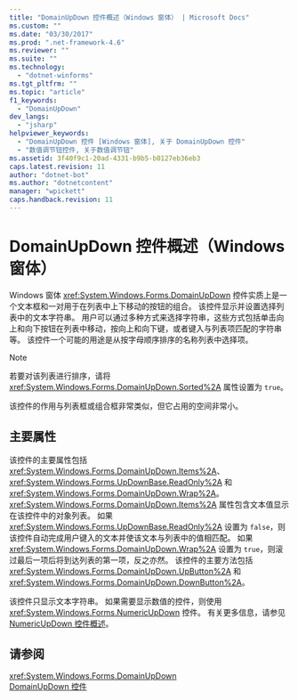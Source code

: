```yaml
---
title: "DomainUpDown 控件概述（Windows 窗体） | Microsoft Docs"
ms.custom: ""
ms.date: "03/30/2017"
ms.prod: ".net-framework-4.6"
ms.reviewer: ""
ms.suite: ""
ms.technology: 
  - "dotnet-winforms"
ms.tgt_pltfrm: ""
ms.topic: "article"
f1_keywords: 
  - "DomainUpDown"
dev_langs: 
  - "jsharp"
helpviewer_keywords: 
  - "DomainUpDown 控件 [Windows 窗体], 关于 DomainUpDown 控件"
  - "数值调节钮控件, 关于数值调节钮"
ms.assetid: 3f40f9c1-20ad-4331-b9b5-b0127eb36eb3
caps.latest.revision: 11
author: "dotnet-bot"
ms.author: "dotnetcontent"
manager: "wpickett"
caps.handback.revision: 11
---
```

# DomainUpDown 控件概述（Windows 窗体）
Windows 窗体 <xref:System.Windows.Forms.DomainUpDown> 控件实质上是一个文本框和一对用于在列表中上下移动的按钮的组合。  该控件显示并设置选择列表中的文本字符串。  用户可以通过多种方式来选择字符串，这些方式包括单击向上和向下按钮在列表中移动，按向上和向下键，或者键入与列表项匹配的字符串等。  该控件一个可能的用途是从按字母顺序排序的名称列表中选择项。  
  
> [!NOTE]
>  若要对该列表进行排序，请将 <xref:System.Windows.Forms.DomainUpDown.Sorted%2A> 属性设置为 `true`。  
  
 该控件的作用与列表框或组合框非常类似，但它占用的空间非常小。  
  
## 主要属性  
 该控件的主要属性包括 <xref:System.Windows.Forms.DomainUpDown.Items%2A>、<xref:System.Windows.Forms.UpDownBase.ReadOnly%2A> 和 <xref:System.Windows.Forms.DomainUpDown.Wrap%2A>。  <xref:System.Windows.Forms.DomainUpDown.Items%2A> 属性包含文本值显示在该控件中的对象列表。  如果 <xref:System.Windows.Forms.UpDownBase.ReadOnly%2A> 设置为 `false`，则该控件自动完成用户键入的文本并使该文本与列表中的值相匹配。  如果 <xref:System.Windows.Forms.DomainUpDown.Wrap%2A> 设置为 `true`，则滚过最后一项后将到达列表的第一项，反之亦然。  该控件的主要方法包括 <xref:System.Windows.Forms.DomainUpDown.UpButton%2A> 和 <xref:System.Windows.Forms.DomainUpDown.DownButton%2A>。  
  
 该控件只显示文本字符串。  如果需要显示数值的控件，则使用 <xref:System.Windows.Forms.NumericUpDown> 控件。  有关更多信息，请参见 [NumericUpDown 控件概述](../../../../docs/framework/winforms/controls/numericupdown-control-overview-windows-forms.md)。  
  
## 请参阅  
 <xref:System.Windows.Forms.DomainUpDown>   
 [DomainUpDown 控件](../../../../docs/framework/winforms/controls/domainupdown-control-windows-forms.md)